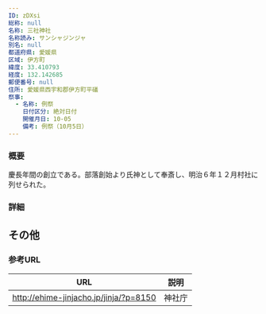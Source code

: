```yaml
---
ID: zDXsi
総称: null
名称: 三社神社
名称読み: サンシャジンジャ
別名: null
都道府県: 愛媛県
区域: 伊方町
緯度: 33.410793
経度: 132.142685
郵便番号: null
住所: 愛媛県西宇和郡伊方町平礒
祭事:
  - 名称: 例祭
    日付区分: 絶対日付
    開催月日: 10-05
    備考: 例祭（10月5日）
---
```


### 概要

慶長年間の創立である。部落創始より氏神として奉斎し、明治６年１２月村社に列せられた。

### 詳細

## その他

### 参考URL

| URL                                    | 説明   |
| -------------------------------------- | ------ |
| http://ehime-jinjacho.jp/jinja/?p=8150 | 神社庁 |
